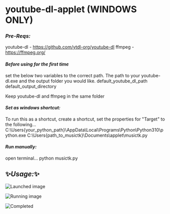 # youtube-dl-applet (WINDOWS ONLY)

### _Pre-Reqs:_

youtube-dl - https://github.com/ytdl-org/youtube-dl
ffmpeg - https://ffmpeg.org/

#### _Before using for the first time_
set the below two variables to the correct path. The path to your youtube-dl.exe and the output folder you would like. 
default_youtube_dl_path 
default_output_directory

Keep youtube-dl and ffmpeg in the same folder

#### _Set as windows shortcut:_
To run this as a shortcut, create a shortcut, set the properties for "Target" to the following...
C:\Users\{your_python_path}\AppData\Local\Programs\Python\Python310\python.exe C:\Users\{path_to_musictk}\Documents\applet\musictk.py

#### _Run manually:_
open terminal... python musictk.py



## ✨_Usage:_✨
![Launched image](https://cdn.discordapp.com/attachments/280776371779928074/1153069407027855390/image.png)

![Running image](https://cdn.discordapp.com/attachments/280776371779928074/1153068704100253767/image.png)

![Completed](https://cdn.discordapp.com/attachments/280776371779928074/1153069065703800933/image.png)


